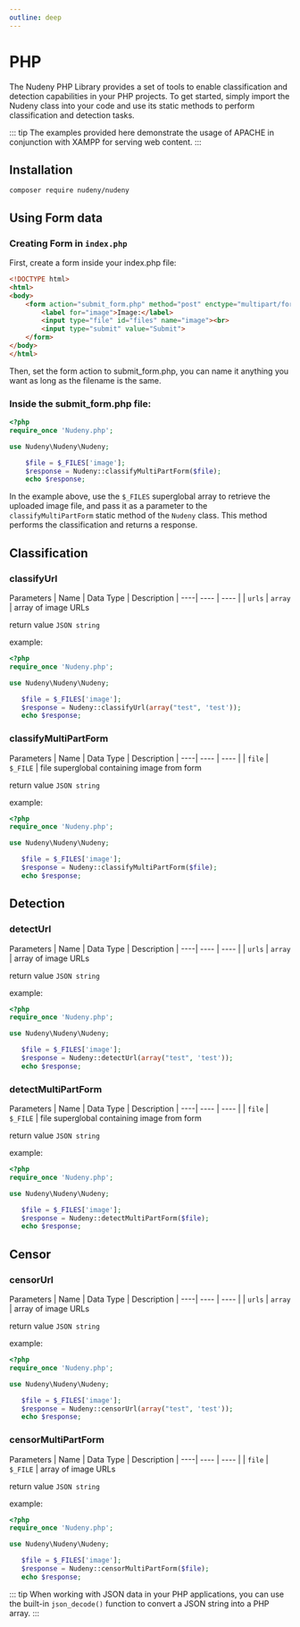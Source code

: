 ```yaml
---
outline: deep
---
```

# PHP

The Nudeny PHP Library provides a set of tools to enable classification and detection capabilities in your PHP projects. To get started, simply import the Nudeny class into your code and use its static methods to perform classification and detection tasks.

::: tip
The examples provided here demonstrate the usage of APACHE in conjunction with XAMPP for serving web content.
:::

## Installation

```
composer require nudeny/nudeny
```

## Using Form data
### Creating Form in `index.php`


First, create a form inside your index.php file:

```html
<!DOCTYPE html>
<html>
<body>
    <form action="submit_form.php" method="post" enctype="multipart/form-data">
        <label for="image">Image:</label>
        <input type="file" id="files" name="image"><br>
        <input type="submit" value="Submit">
    </form>
</body>
</html>
```

Then, set the form action to submit_form.php, you can name it anything you want as long as the filename is the same.

### Inside the submit_form.php file:
```php
<?php
require_once 'Nudeny.php';

use Nudeny\Nudeny\Nudeny;

    $file = $_FILES['image'];
    $response = Nudeny::classifyMultiPartForm($file);
    echo $response;
```

In the example above, use the `$_FILES` superglobal array to retrieve the uploaded image file, and pass it as a parameter to the `classifyMultiPartForm` static method of the `Nudeny` class. This method performs the classification and returns a response.

## Classification

 ### classifyUrl

Parameters
 | Name | Data Type | Description
 | ----| ---- | ---- |
 | `urls` | `array` | array of image URLs

 return value `JSON string`

 example: 
 ```php
 <?php
require_once 'Nudeny.php';

use Nudeny\Nudeny\Nudeny;

    $file = $_FILES['image'];
    $response = Nudeny::classifyUrl(array("test", 'test'));
    echo $response;
 ```
 ### classifyMultiPartForm 

Parameters
 | Name | Data Type | Description
 | ----| ---- | ---- |
 | `file` | `$_FILE` | file superglobal containing image from form

 return value `JSON string`

 example: 
 ```php
 <?php
require_once 'Nudeny.php';

use Nudeny\Nudeny\Nudeny;

    $file = $_FILES['image'];
    $response = Nudeny::classifyMultiPartForm($file);
    echo $response;
 ```
 ## Detection
 ### detectUrl

Parameters
 | Name | Data Type | Description
 | ----| ---- | ---- |
 | `urls` | `array` | array of image URLs

 return value `JSON string`

 example: 
 ```php
 <?php
require_once 'Nudeny.php';

use Nudeny\Nudeny\Nudeny;

    $file = $_FILES['image'];
    $response = Nudeny::detectUrl(array("test", 'test'));
    echo $response;
```
 ### detectMultiPartForm

Parameters
 | Name | Data Type | Description
 | ----| ---- | ---- |
 | `file` | `$_FILE` | file superglobal containing image from form

 return value `JSON string`

 example: 
 ```php
 <?php
require_once 'Nudeny.php';

use Nudeny\Nudeny\Nudeny;

    $file = $_FILES['image'];
    $response = Nudeny::detectMultiPartForm($file);
    echo $response;
```
 ## Censor
 ### censorUrl

Parameters
 | Name | Data Type | Description
 | ----| ---- | ---- |
 | `urls` | `array` | array of image URLs

 return value `JSON string`

 example: 
 ```php
 <?php
require_once 'Nudeny.php';

use Nudeny\Nudeny\Nudeny;

    $file = $_FILES['image'];
    $response = Nudeny::censorUrl(array("test", 'test'));
    echo $response;
```
 ### censorMultiPartForm

Parameters
 | Name | Data Type | Description
 | ----| ---- | ---- |
 | `file` | `$_FILE` | array of image URLs

 return value `JSON string`

 example: 
 ```php
 <?php
require_once 'Nudeny.php';

use Nudeny\Nudeny\Nudeny;

    $file = $_FILES['image'];
    $response = Nudeny::censorMultiPartForm($file);
    echo $response;
```

::: tip
When working with JSON data in your PHP applications, you can use the built-in `json_decode()` function to convert a JSON string into a PHP array.
:::
